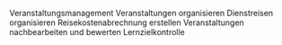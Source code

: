 Veranstaltungsmanagement
Veranstaltungen organisieren
Dienstreisen organisieren
Reisekostenabrechnung erstellen
Veranstaltungen nachbearbeiten und bewerten
Lernzielkontrolle 
